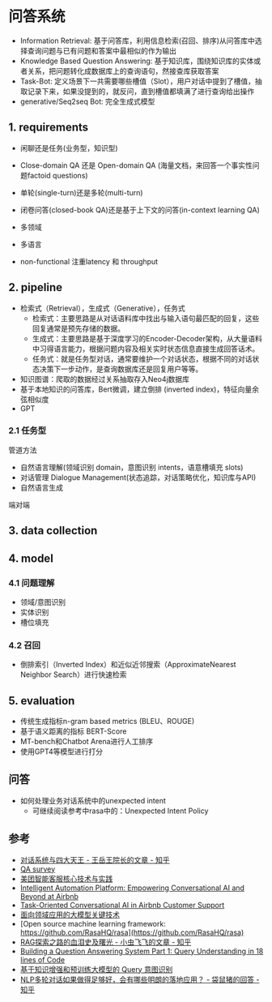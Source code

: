 # 问答系统

- Information Retrieval: 基于问答库，利用信息检索(召回、排序)从问答库中选择查询问题与已有问题和答案中最相似的作为输出
- Knowledge Based Question Answering: 基于知识库，围绕知识库的实体或者关系，把问题转化成数据库上的查询语句，然接查库获取答案
- Task-Bot: 定义场景下一共需要哪些槽值（Slot），用户对话中提到了槽值，抽取记录下来，如果没提到的，就反问，直到槽值都填满了进行查询给出操作
- generative/Seq2seq Bot: 完全生成式模型

## 1. requirements
- 闲聊还是任务(业务型，知识型)
- Close-domain QA 还是 Open-domain QA (海量文档，来回答一个事实性问题factoid questions)
- 单轮(single-turn)还是多轮(multi-turn)
- 闭卷问答(closed-book QA)还是基于上下文的问答(in-context learning QA)
- 多领域
- 多语言

- non-functional 注重latency 和 throughput


## 2. pipeline
- 检索式（Retrieval），生成式（Generative），任务式
  - 检索式：主要思路是从对话语料库中找出与输入语句最匹配的回复，这些回复通常是预先存储的数据。
  - 生成式：主要思路是基于深度学习的Encoder-Decoder架构，从大量语料中习得语言能力，根据问题内容及相关实时状态信息直接生成回答话术。
  - 任务式：就是任务型对话，通常要维护一个对话状态，根据不同的对话状态决策下一步动作，是查询数据库还是回复用户等等。
- 知识图谱：爬取的数据经过关系抽取存入Neo4j数据库
- 基于本地知识的问答库，Bert微调，建立倒排 (inverted index)，特征向量余弦相似度
- GPT

### 2.1 任务型
管道方法
- 自然语言理解(领域识别 domain，意图识别 intents，语意槽填充 slots)
- 对话管理 Dialogue Management(状态追踪，对话策略优化，知识库与API)
- 自然语言生成


端对端


## 3. data collection


## 4. model

### 4.1 问题理解
- 领域/意图识别
- 实体识别
- 槽位填充


### 4.2 召回
- 倒排索引（Inverted Index）和近似近邻搜索（ApproximateNearest Neighbor Search）进行快速检索



## 5. evaluation
- 传统生成指标n-gram based metrics (BLEU、ROUGE)
- 基于语义距离的指标 BERT-Score
- MT-bench和Chatbot Arena进行人工排序
- 使用GPT4等模型进行打分


## 问答
- 如何处理业务对话系统中的unexpected intent
  - 可继续阅读参考中rasa中的：Unexpected Intent Policy


## 参考
- [对话系统与四大天王 - 王岳王院长的文章 - 知乎](https://zhuanlan.zhihu.com/p/358001553)
- [QA survey](https://github.com/BDBC-KG-NLP/QA-Survey-CN)
- [美团智能客服核心技术与实践](https://tech.meituan.com/2021/09/30/artificial-intelligence-customer-service.html)
- [Intelligent Automation Platform: Empowering Conversational AI and Beyond at Airbnb](https://medium.com/airbnb-engineering/intelligent-automation-platform-empowering-conversational-ai-and-beyond-at-airbnb-869c44833ff2)
- [Task-Oriented Conversational AI in Airbnb Customer Support](https://medium.com/airbnb-engineering/task-oriented-conversational-ai-in-airbnb-customer-support-5ebf49169eaa)
- [面向领域应用的大模型关键技术](https://mp.weixin.qq.com/s/l91izY8GBFsyyPgiSPHU6w)
- [Open source machine learning framework: https://github.com/RasaHQ/rasa](https://github.com/RasaHQ/rasa)
- [RAG探索之路的血泪史及曙光 - 小虫飞飞的文章 - 知乎](https://zhuanlan.zhihu.com/p/664921095)
- [Building a Question Answering System Part 1: Query Understanding in 18 lines of Code](https://medium.com/casl-project/building-a-question-answering-system-part-1-query-understanding-in-18-lines-916110f9f2b2)
- [基于知识增强和预训练大模型的 Query 意图识别](https://mp.weixin.qq.com/s/lVGKwNDgaHLROPdN3XUmiw)
- [NLP多轮对话如果做得足够好，会有哪些明朗的落地应用？ - 袋鼠猪的回答 - 知乎](https://www.zhihu.com/question/474271324/answer/2629631795)
